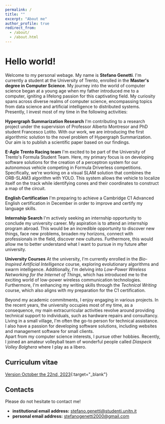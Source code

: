 ```yaml
---
permalink: /
title: ""
excerpt: "About me"
author_profile: true
redirect_from: 
  - /about/
  - /about.html
---
```


Hello world!
======
Welcome to my personal webage. My name is **Stefano Genetti**. I'm currently a student at the University of Trento, enrolled in the **Master's degree in Computer Science**.
My journey into the world of computer science began at a young age when my father introduced me to a computer, igniting a lifelong passion for this captivating field. My curiosity spans across diverse realms of computer science, encompassing topics from data science and artificial intelligence to distributed systems. Presently, I invest most of my time in the following activities:

**Hypergraph Summarization Research** I'm contributing to a research project under the supervision of Professor Alberto Montresor and PhD student Francesco Lotito. With our work, we are introducing the first algorithmic solution to the novel problem of Hypergraph Summarization. Our aim is to publish a scientific paper based on our findings.

**E-Agle Trento Racing team** I'm excited to be part of the University of Trento's Formula Student Team. Here, my primary focus is on developing software solutions for the creation of a perceptron system for our autonomous vehicle competing in Formula Driverless competitions. Specifically, we're working on a visual SLAM solution that combines the ORB-SLAM3 algorithm with YOLO. This system allows the vehicle to localize itself on the track while identifying cones and their coordinates to construct a map of the circuit.

**English Certification** I'm preparing to achieve a Cambridge C1 Advanced English certification in December in order to improve and certify my language skills.

**Internship Search** I'm actively seeking an internship opportunity to conclude my university career. My aspiration is to attend an internship program abroad. This would be an incredible opportunity to discover new things, face new problems, broaden my horizons, connect with professionals in the field, discover new cultures. Furthermore, this would allow me to better understand what I want to pursue in my future after university.

**University Courses** At the university, I'm currently enrolled in the *Bio-Inspired Artificial Intelligence* course, exploring evolutionary algorithms and swarm intelligence. Additionally, I'm delving into *Low-Power Wireless Networking for the Internet of Things*, which has introduced me to the exciting world of low-power wireless communication technologies. Furthermore, I'm enhancing my writing skills through the *Technical Writing* course, which also aligns with my preparation for the C1 certification.

Beyond my academic commitments, I enjoy engaging in various projects. In the recent years, the university occupies most of my time, as a consequence, my main extracurricular activities revolve around providing technical support to individuals, such as hardware repairs and consultancy. Living in a small village, I'm often the go-to person for technical assistance. I also have a passion for developing software solutions, including websites and management software for small clients.<br>
Apart from my computer science interests, I pursue other hobbies. Recently, I joined an amateur volleyball team of wonderful people called *Diaspeck Volley Bolghera* where I play as a libero.

Curriculum vitae
------
[Version October the 22nd, 2023](files/Stefano_Genetti_CV.pdf){:target="_blank"}

Contacts
------
Please do not hesitate to contact me!
- **institutional email address:** stefano.genetti@studenti.unitn.it
- **personal email address:** stefanogenetti2000@gmail.com

